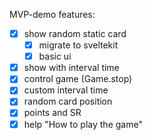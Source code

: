 MVP-demo features:
- [x] show random static card
  - [x] migrate to sveltekit
  - [x] basic ui
- [x] show with interval time
- [x] control game (Game.stop)
- [x] custom interval time
- [x] random card position
- [x] points and SR
- [x] help "How to play the game"